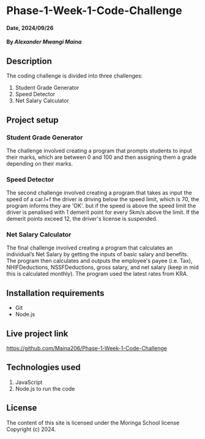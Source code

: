 # Phase-1-Week-1-Code-Challenge

#### Date, 2024/09/26

#### By *Alexander Mwangi Maina*

## Description 
The coding challenge is divided into three challenges:
1. Student Grade Generator
2. Speed Detector
3. Net Salary Calculator


## Project setup 
### Student Grade Generator
The challenge involved creating a program that prompts students to input their marks, which are between 0 and 100 and then assigning them a grade depending on their marks.


### Speed Detector
The second challenge involved creating a program that takes as input the speed of a car.I+f the driver is driving below the speed limit, which is 70, the program informs they are 'OK'. but if the speed is above the speed limit the driver is penalised with 1 demerit point for every 5km/s above the limit. If the demerit points exceed 12, the driver's license is suspended. 


### Net Salary Calculator
The final challenge involved creating a program that calculates an individual’s Net Salary by getting the inputs of basic salary and benefits. The program then calculates and outputs the employee's payee (i.e. Tax), NHIFDeductions, NSSFDeductions, gross salary, and net salary (keep in mid this is calculated monthly). The program used the latest rates from KRA.

## Installation requirements
- Git
- Node.js

## Live project link
https://github.com/Maina206/Phase-1-Week-1-Code-Challenge

## Technologies used
1. JavaScript
2. Node.js to run the code

## License
The content of this site is licensed under the Moringa School license
Copyright (c) 2024.

